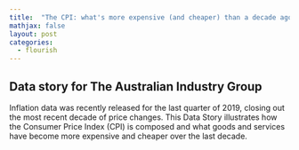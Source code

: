 ```yaml
---
title:  "The CPI: what's more expensive (and cheaper) than a decade ago?"
mathjax: false
layout: post
categories:
  - flourish
---
```


## Data story for The Australian Industry Group

Inflation data was recently released for the last quarter of 2019, closing out the most recent decade of price changes. This Data Story illustrates how the Consumer Price Index (CPI) is composed and what goods and services have become more expensive and cheaper over the last decade.

<div class="flourish-embed" data-src="story/177756"><script src="https://public.flourish.studio/resources/embed.js"></script></div>
